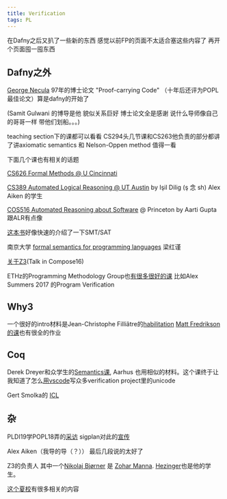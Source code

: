```yaml
---
title: Verification
tags: PL
---
```


在Dafny之后又扒了一些新的东西  感觉以前FP的页面不太适合塞这些内容了  再开个页面囤一囤东西

<!--more-->

## Dafny之外

[George Necula](https://people.eecs.berkeley.edu/~necula/) 97年的博士论文 "Proof-carrying Code" （十年后还评为POPL最佳论文）算是dafny的开始了

(Samit Gulwani 的博导是他 貌似关系巨好 博士论文全是感谢 说什么导师像自己的哥哥一样 带他们划船。。。)

teaching section下的课都可以看看 CS294头几节课和CS263他负责的部分都讲了讲axiomatic semantics 和 Nelson-Oppen method  值得一看

下面几个课也有相关的话题

[CS626 Formal Methods @ U Cincinnati](http://gauss.ececs.uc.edu/Courses/c626/lectures.html)

[CS389 Automated Logical Reasoning @ UT Austin](https://www.cs.utexas.edu/~isil/cs389L/) by Işil Dilig (ş 念 sh) Alex Aiken 的学生

[COS516 Automated Reasoning about Software](https://www.cs.princeton.edu/courses/archive/fall17/cos516/index.html) @ Princeton by Aarti Gupta 跟ALR有点像

[这本书](https://sat-smt.codes/)好像快速的介绍了一下SMT/SAT

南京大学 [formal semantics for programming languages](https://cs.nju.edu.cn/hongjin/teaching/semantics/index.htm) 梁红谨

[关于Z3](https://jelv.is/talks/compose-2016/)(Talk in Compose16)

ETHz的Programming Methodology Group也[有很多很好的课](https://www.pm.inf.ethz.ch/education/courses.html) 比如Alex Summers 2017 的Program Verification

## Why3

一个很好的intro材料是Jean-Christophe Filliâtre的[habilitation](https://www.lri.fr/~filliatr/hdr/index.fr.html)  [Matt Fredrikson的课](https://www.cs.cmu.edu/~15414/s22/index.html)也有很全的作业

## Coq

Derek Dreyer和众学生的[Semantics课](https://gitlab.mpi-sws.org/FP/semantics-course), Aarhus 也用相似的材料。这个课终于让我知道了怎么[用vscode](https://gitlab.mpi-sws.org/iris/iris/-/blob/master/docs/editor.md)写众多verification project里的unicode

Gert Smolka的 [ICL](https://cms.sic.saarland/icl_23/)

## 杂

PLDI19学POPL18弄的[采访](http://abstract.ece.cmu.edu/peopleOfPLDI/index.html) sigplan对此的[宣传](https://blog.sigplan.org/2020/04/23/more-people-of-programming-languages/)

Alex Aiken（我导的导（？）） 最后几段说的太好了


Z3的负责人 其中一个[Nikolaj Bjørner](http://theory.stanford.edu/~nikolaj/) 是 [Zohar Manna](https://en.wikipedia.org/wiki/Zohar_Manna). [Hezinger](https://en.wikipedia.org/wiki/Thomas_Henzinger)也是他的学生。

[这个夏校](https://www.cs.uoregon.edu/research/summerschool/archives.html)有很多相关的内容


